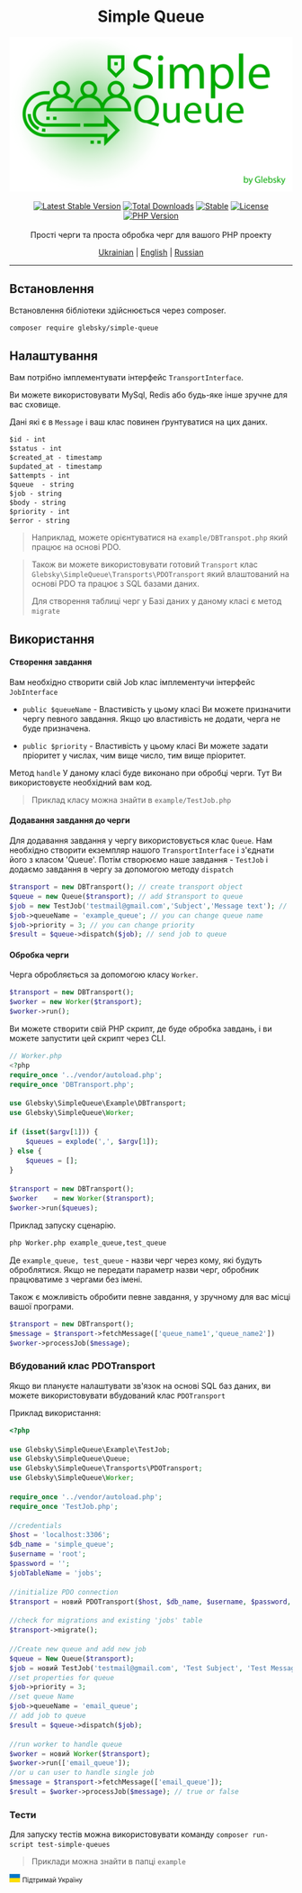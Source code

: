 <h1 align="center">Simple Queue</h1>

<img src="logo.png" alt="Simple Queue" />
<p align="center">
<a href="https://packagist.org/packages/glebsky/simple-queue"><img src="https://poser.pugx.org/glebsky/simple-queue/v" alt="Latest Stable Version"></a>
<a href="https://packagist.org/packages/glebsky/simple-queue"><img src="https://poser.pugx.org/glebsky/simple-queue/downloads" alt="Total Downloads"></a>
<a href="https://packagist.org/packages/glebsky/simple-queue"><img src="https://poser.pugx.org/glebsky/simple-queue/v/unstable" alt="Stable"></a>
<a href="https://packagist.org/packages/glebsky/simple-queue"><img src="https://poser.pugx.org/glebsky/simple-queue/license" alt="License"></a>
<a href="https://packagist.org/packages/glebsky/simple-queue"><img src="https://badgen.net/packagist/php/glebsky/simple-queue" alt="PHP Version"></a>
<br>
<br>
Прості черги та проста обробка черг для вашого PHP проекту
<p align="center">
    <a href="READMEUA.md">Ukrainian</a> | <a href="../README.md">English</a> | <a href="READMERU.md">Russian</a>
</p>

---
## Встановлення
Встановлення бібліотеки здійснюється через composer.
```
composer require glebsky/simple-queue
```

## Налаштування

Вам потрібно імплементувати інтерфейс `TransportInterface`.

Ви можете використовувати MySql, Redis або будь-яке інше зручне для вас сховище.

Дані які є в `Message` і ваш клас повинен ґрунтуватися на цих даних.

```shell
$id - int
$status - int
$created_at - timestamp
$updated_at - timestamp 
$attempts - int
$queue  - string
$job - string
$body - string
$priority - int
$error - string
```

> Наприклад, можете орієнтуватися на `example/DBTranspot.php` який працює на основі PDO.

> Також ви можете використовувати готовий `Transport` клас `Glebsky\SimpleQueue\Transports\PDOTransport` який влаштований на основі PDO та працює з SQL базами даних.
>
> Для створення таблиці черг у Базі даних у даному класі є метод `migrate`

## Використання

#### Створення завдання

Вам необхідно створити свій Job клас імплементучи інтерфейс `JobInterface`

- `public $queueName` - Властивість у цьому класі Ви можете призначити чергу певного завдання. Якщо цю властивість
  не додати, черга не буде призначена.

- `public $priority` - Властивість у цьому класі Ви можете задати пріоритет у числах, чим вище число, тим вище
  пріоритет.

Метод `handle` У даному класі буде виконано при обробці черги. Тут Ви використовуєте необхідний вам код.

> Приклад класу можна знайти в `example/TestJob.php`

#### Додавання завдання до черги

Для додавання завдання у чергу використовується клас `Queue`. Нам необхідно створити екземпляр нашого `TransportInterface`
і з'єднати його з класом 'Queue'. Потім створюємо наше завдання - `TestJob` і додаємо завдання в чергу за допомогою
методу `dispatch`

```php
$transport = new DBTransport(); // create transport object
$queue = new Queue($transport); // add $transport to queue  
$job = new TestJob('testmail@gmail.com','Subject','Message text'); //  create job
$job->queueName = 'example_queue'; // you can change queue name
$job->priority = 3; // you can change priority
$result = $queue->dispatch($job); // send job to queue
```

#### Обробка черги

Черга обробляється за допомогою класу `Worker`.

```php
$transport = new DBTransport();
$worker = new Worker($transport);
$worker->run();
```

Ви можете створити свій PHP скрипт, де буде обробка завдань, і ви можете запустити цей скрипт через CLI.

```php
// Worker.php
<?php
require_once '../vendor/autoload.php';
require_once 'DBTransport.php';

use Glebsky\SimpleQueue\Example\DBTransport;
use Glebsky\SimpleQueue\Worker;

if (isset($argv[1])) {
    $queues = explode(',', $argv[1]);
} else {
    $queues = [];
}

$transport = new DBTransport();
$worker    = new Worker($transport);
$worker->run($queues);
```

Приклад запуску сценарію.

```sh
php Worker.php example_queue,test_queue
```

Де `example_queue, test_queue` - назви черг через кому, які будуть оброблятися. Якщо не передати
параметр назви черг, обробник працюватиме з чергами без імені.

Також є можливість обробити певне завдання, у зручному для вас місці вашої програми.

```php
$transport = new DBTransport();
$message = $transport->fetchMessage(['queue_name1','queue_name2'])
$worker->processJob($message);
```

### Вбудований клас PDOTransport
Якщо ви плануєте налаштувати зв'язок на основі SQL баз даних, ви можете використовувати вбудований клас `PDOTransport`

Приклад використання:
```php
<?php

use Glebsky\SimpleQueue\Example\TestJob;
use Glebsky\SimpleQueue\Queue;
use Glebsky\SimpleQueue\Transports\PDOTransport;
use Glebsky\SimpleQueue\Worker;

require_once '../vendor/autoload.php';
require_once 'TestJob.php';

//credentials
$host = 'localhost:3306';
$db_name = 'simple_queue';
$username = 'root';
$password = '';
$jobTableName = 'jobs';

//initialize PDO connection
$transport = новий PDOTransport($host, $db_name, $username, $password, $jobTableName);

//check for migrations and existing 'jobs' table
$transport->migrate();

//Create new queue and add new job
$queue = New Queue($transport);
$job = новий TestJob('testmail@gmail.com', 'Test Subject', 'Test Message text');
//set properties for queue
$job->priority = 3;
//set queue Name
$job->queueName = 'email_queue';
// add job to queue
$result = $queue->dispatch($job);

//run worker to handle queue
$worker = новий Worker($transport);
$worker->run(['email_queue']);
//or u can user to handle single job
$message = $transport->fetchMessage(['email_queue']);
$result = $worker->processJob($message); // true or false
```

### Тести
Для запуску тестів можна використовувати команду
`composer run-script test-simple-queues`

> Приклади можна знайти в папці `example`

<img src="uaflag.jpg" alt="UA FLAG" /> <small>Підтримай Україну</small>